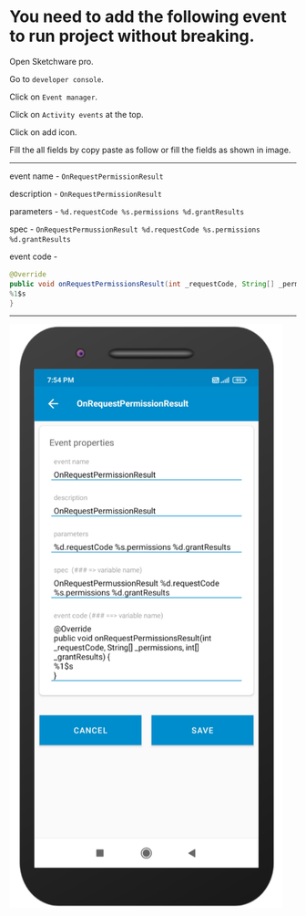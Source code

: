 # You need to add the following event to run project without breaking.
Open Sketchware pro.

Go to `developer console`.

Click on `Event manager`.

Click on `Activity events` at the top.

Click on add icon.

Fill the all fields by copy paste as follow or fill the fields as shown in image.

---
event name - `OnRequestPermissionResult`

description - `OnRequestPermissionResult`

parameters - `%d.requestCode %s.permissions %d.grantResults`

spec - `OnRequestPermussionResult %d.requestCode %s.permissions %d.grantResults`

event code - 
```java
@Override
public void onRequestPermissionsResult(int _requestCode, String[] _permissions, int[] _grantResults) {
%1$s
}
```

---
![onStartActivityManually](assets/OnRequestPermissionResult.png)